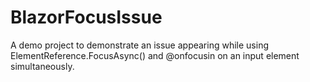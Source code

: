# BlazorFocusIssue
A demo project to demonstrate an issue appearing while using ElementReference.FocusAsync() and @onfocusin on an input element simultaneously.
